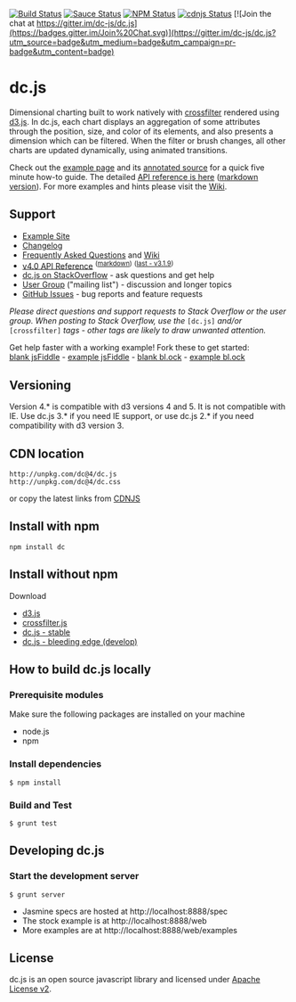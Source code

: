 [![Build Status](https://api.travis-ci.org/dc-js/dc.js.svg?branch=master)](http://travis-ci.org/dc-js/dc.js)
[![Sauce Status](https://saucelabs.com/buildstatus/sclevine)](https://saucelabs.com/u/sclevine)
[![NPM Status](https://badge.fury.io/js/dc.svg)](http://badge.fury.io/js/dc)
[![cdnjs Status](https://img.shields.io/cdnjs/v/dc?color=green)](https://cdnjs.com/libraries/dc)
[![Join the chat at https://gitter.im/dc-js/dc.js](https://badges.gitter.im/Join%20Chat.svg)](https://gitter.im/dc-js/dc.js?utm_source=badge&utm_medium=badge&utm_campaign=pr-badge&utm_content=badge)

dc.js
=====

Dimensional charting built to work natively with [crossfilter](http://crossfilter.github.io/crossfilter/)
rendered using [d3.js](https://d3js.org/). In dc.js, each chart displays an aggregation of some
attributes through the position, size, and color of its elements, and also presents a dimension
which can be filtered. When the filter or brush changes, all other charts are updated dynamically,
using animated transitions.

Check out the [example page](http://dc-js.github.com/dc.js/)
and its [annotated source](http://dc-js.github.io/dc.js/docs/stock.html) for a quick five minute
how-to guide. The detailed [API reference is here](http://dc-js.github.io/dc.js/docs/html/)
([markdown version](https://github.com/dc-js/dc.js/blob/develop/web/docs/api-latest.md)). For
more examples and hints please visit the [Wiki](https://github.com/dc-js/dc.js/wiki).


Support
--------------------
* [Example Site](http://dc-js.github.com/dc.js/)
* [Changelog](https://github.com/dc-js/dc.js/blob/develop/Changelog.md)
* [Frequently Asked Questions](https://github.com/dc-js/dc.js/wiki/FAQ) and [Wiki](https://github.com/dc-js/dc.js/wiki)
* [v4.0 API Reference](http://dc-js.github.io/dc.js/docs/html/) <sup>([markdown](https://github.com/dc-js/dc.js/blob/master/web/docs/api-latest.md))</sup> <sup>([last - v3.1.9](https://github.com/dc-js/dc.js/blob/develop/web/docs/api-3.1.9.md))</sup>
* [dc.js on StackOverflow](http://stackoverflow.com/questions/tagged/dc.js) - ask questions and get help
* [User Group](https://groups.google.com/forum/?fromgroups#!forum/dc-js-user-group) ("mailing list") - discussion and longer topics
* [GitHub Issues](https://github.com/dc-js/dc.js/issues) - bug reports and feature requests

*Please direct questions and support requests to Stack Overflow or the user group. When posting to Stack Overflow, use the* `[dc.js]` *and/or* `[crossfilter]` *tags - other tags are likely to draw unwanted attention.*

Get help faster with a working example! Fork these to get started:<br>
[blank jsFiddle](https://jsfiddle.net/gordonwoodhull/0k5ygjqd/) - [example jsFiddle](https://jsfiddle.net/gordonwoodhull/0ymLxuc2/) - [blank bl.ock](https://blockbuilder.org/gordonwoodhull/f6bab3d2f5b34018548207014b4056bf) - [example bl.ock](https://blockbuilder.org/gordonwoodhull/bcf9eaa0bfc2c84373cffac06d5755e5)

## Versioning
Version 4.* is compatible with d3 versions 4 and 5. It is not compatible with IE. Use dc.js 3.* if you need IE support, or use dc.js 2.* if you need compatibility with d3 version 3.

## CDN location

```
http://unpkg.com/dc@4/dc.js
http://unpkg.com/dc@4/dc.css
```

or copy the latest links from [CDNJS](https://cdnjs.com/libraries/dc)


Install with npm
--------------------
```
npm install dc
```


Install without npm
--------------------
Download
* [d3.js](https://github.com/mbostock/d3)
* [crossfilter.js](https://github.com/square/crossfilter)
* [dc.js - stable](https://github.com/dc-js/dc.js/releases)
* [dc.js - bleeding edge (develop)](https://github.com/dc-js/dc.js)


How to build dc.js locally
---------------------------

### Prerequisite modules

Make sure the following packages are installed on your machine
* node.js
* npm

### Install dependencies
```
$ npm install
```

### Build and Test
```
$ grunt test
```

Developing dc.js
----------------

### Start the development server
```
$ grunt server
```

* Jasmine specs are hosted at http://localhost:8888/spec
* The stock example is at http://localhost:8888/web
* More examples are at http://localhost:8888/web/examples

License
--------------------

dc.js is an open source javascript library and licensed under
[Apache License v2](http://www.apache.org/licenses/LICENSE-2.0.html).
